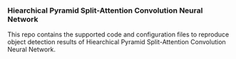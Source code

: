 ### Hiearchical Pyramid Split-Attention Convolution Neural Network
This repo contains the supported code and configuration files to reproduce object detection results of Hiearchical Pyramid Split-Attention Convolution Neural Network.
